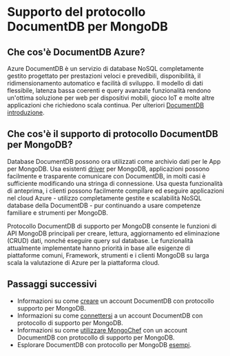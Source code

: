 <properties 
    pageTitle="Supporto del protocollo DocumentDB per MongoDB | Microsoft Azure" 
    description="Informazioni sul supporto di protocollo DocumentDB per MongoDB, ora disponibile in anteprima di pubblico." 
    keywords="MongoDB"
    services="documentdb" 
    authors="AndrewHoh" 
    manager="jhubbard" 
    editor="" 
    documentationCenter=""/>

<tags 
    ms.service="documentdb" 
    ms.workload="data-services" 
    ms.tgt_pltfrm="na" 
    ms.devlang="na" 
    ms.topic="article" 
    ms.date="08/23/2016" 
    ms.author="anhoh"/>

# <a name="documentdb-protocol-support-for-mongodb"></a>Supporto del protocollo DocumentDB per MongoDB

## <a name="what-is-azure-documentdb"></a>Che cos'è DocumentDB Azure?
Azure DocumentDB è un servizio di database NoSQL completamente gestito progettato per prestazioni veloci e prevedibili, disponibilità, il ridimensionamento automatico e facilità di sviluppo. Il modello di dati flessibile, latenza bassa coerenti e query avanzate funzionalità rendono un'ottima soluzione per web per dispositivi mobili, gioco IoT e molte altre applicazioni che richiedono scala continua. Per ulteriori [DocumentDB introduzione](documentdb-introduction.md).

## <a name="what-is-documentdb-protocol-support-for-mongodb"></a>Che cos'è il supporto di protocollo DocumentDB per MongoDB?
Database DocumentDB possono ora utilizzati come archivio dati per le App per MongoDB. Usa esistenti [driver](https://docs.mongodb.org/ecosystem/drivers/) per MongoDB, applicazioni possono facilmente e trasparente comunicare con DocumentDB, in molti casi è sufficiente modificando una stringa di connessione.  Usa questa funzionalità di anteprima, i clienti possono facilmente compilare ed eseguire applicazioni nel cloud Azure - utilizzo completamente gestite e scalabilità NoSQL database della DocumentDB - pur continuando a usare competenze familiare e strumenti per MongoDB.

Protocollo DocumentDB di supporto per MongoDB consente le funzioni di API MongoDB principali per creare, lettura, aggiornamento ed eliminazione (CRUD) dati, nonché eseguire query sul database. Le funzionalità attualmente implementate hanno priorità in base alle esigenze di piattaforme comuni, Framework, strumenti e i clienti MongoDB su larga scala la valutazione di Azure per la piattaforma cloud.
  

## <a name="next-steps"></a>Passaggi successivi


- Informazioni su come [creare](documentdb-create-mongodb-account.md) un account DocumentDB con protocollo supporto per MongoDB.
- Informazioni su come [connettersi](documentdb-connect-mongodb-account.md) a un account DocumentDB con protocollo di supporto per MongoDB.
- Informazioni su come [utilizzare MongoChef](documentdb-mongodb-mongochef.md) con un account DocumentDB con protocollo di supporto per MongoDB.
- Esplorare DocumentDB con protocollo per MongoDB [esempi](documentdb-mongodb-samples.md).

 
